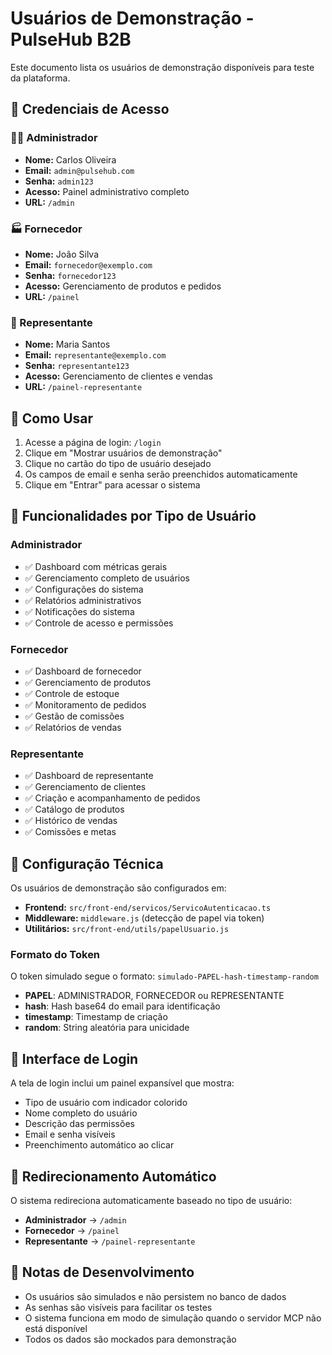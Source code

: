 # Usuários de Demonstração - PulseHub B2B

Este documento lista os usuários de demonstração disponíveis para teste da plataforma.

## 🔐 Credenciais de Acesso

### 👨‍💼 Administrador
- **Nome:** Carlos Oliveira
- **Email:** `admin@pulsehub.com`
- **Senha:** `admin123`
- **Acesso:** Painel administrativo completo
- **URL:** `/admin`

### 🏭 Fornecedor
- **Nome:** João Silva
- **Email:** `fornecedor@exemplo.com`
- **Senha:** `fornecedor123`
- **Acesso:** Gerenciamento de produtos e pedidos
- **URL:** `/painel`

### 🤝 Representante
- **Nome:** Maria Santos
- **Email:** `representante@exemplo.com`
- **Senha:** `representante123`
- **Acesso:** Gerenciamento de clientes e vendas
- **URL:** `/painel-representante`

## 🚀 Como Usar

1. Acesse a página de login: `/login`
2. Clique em "Mostrar usuários de demonstração"
3. Clique no cartão do tipo de usuário desejado
4. Os campos de email e senha serão preenchidos automaticamente
5. Clique em "Entrar" para acessar o sistema

## 📱 Funcionalidades por Tipo de Usuário

### Administrador
- ✅ Dashboard com métricas gerais
- ✅ Gerenciamento completo de usuários
- ✅ Configurações do sistema
- ✅ Relatórios administrativos
- ✅ Notificações do sistema
- ✅ Controle de acesso e permissões

### Fornecedor
- ✅ Dashboard de fornecedor
- ✅ Gerenciamento de produtos
- ✅ Controle de estoque
- ✅ Monitoramento de pedidos
- ✅ Gestão de comissões
- ✅ Relatórios de vendas

### Representante
- ✅ Dashboard de representante
- ✅ Gerenciamento de clientes
- ✅ Criação e acompanhamento de pedidos
- ✅ Catálogo de produtos
- ✅ Histórico de vendas
- ✅ Comissões e metas

## 🔧 Configuração Técnica

Os usuários de demonstração são configurados em:
- **Frontend:** `src/front-end/servicos/ServicoAutenticacao.ts`
- **Middleware:** `middleware.js` (detecção de papel via token)
- **Utilitários:** `src/front-end/utils/papelUsuario.js`

### Formato do Token
O token simulado segue o formato: `simulado-PAPEL-hash-timestamp-random`
- **PAPEL**: ADMINISTRADOR, FORNECEDOR ou REPRESENTANTE
- **hash**: Hash base64 do email para identificação
- **timestamp**: Timestamp de criação
- **random**: String aleatória para unicidade

## 🎨 Interface de Login

A tela de login inclui um painel expansível que mostra:
- Tipo de usuário com indicador colorido
- Nome completo do usuário
- Descrição das permissões
- Email e senha visíveis
- Preenchimento automático ao clicar

## 🔄 Redirecionamento Automático

O sistema redireciona automaticamente baseado no tipo de usuário:
- **Administrador** → `/admin`
- **Fornecedor** → `/painel`
- **Representante** → `/painel-representante`

## 📝 Notas de Desenvolvimento

- Os usuários são simulados e não persistem no banco de dados
- As senhas são visíveis para facilitar os testes
- O sistema funciona em modo de simulação quando o servidor MCP não está disponível
- Todos os dados são mockados para demonstração